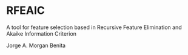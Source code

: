 # RFEAIC
A tool for feature selection based in Recursive Feature Elimination and Akaike Information Criterion

Jorge A. Morgan Benita

